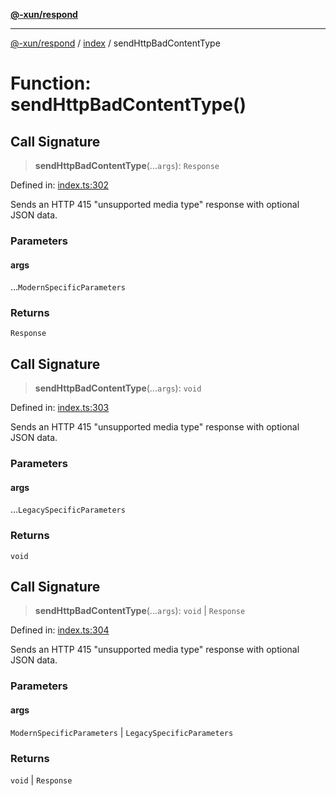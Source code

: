 [**@-xun/respond**](../../README.md)

***

[@-xun/respond](../../README.md) / [index](../README.md) / sendHttpBadContentType

# Function: sendHttpBadContentType()

## Call Signature

> **sendHttpBadContentType**(...`args`): `Response`

Defined in: [index.ts:302](https://github.com/Xunnamius/api-utils/blob/7043346440f4234ebd4f9ce5c0c70a3a86a21c41/packages/respond/src/index.ts#L302)

Sends an HTTP 415 "unsupported media type" response with optional JSON data.

### Parameters

#### args

...`ModernSpecificParameters`

### Returns

`Response`

## Call Signature

> **sendHttpBadContentType**(...`args`): `void`

Defined in: [index.ts:303](https://github.com/Xunnamius/api-utils/blob/7043346440f4234ebd4f9ce5c0c70a3a86a21c41/packages/respond/src/index.ts#L303)

Sends an HTTP 415 "unsupported media type" response with optional JSON data.

### Parameters

#### args

...`LegacySpecificParameters`

### Returns

`void`

## Call Signature

> **sendHttpBadContentType**(...`args`): `void` \| `Response`

Defined in: [index.ts:304](https://github.com/Xunnamius/api-utils/blob/7043346440f4234ebd4f9ce5c0c70a3a86a21c41/packages/respond/src/index.ts#L304)

Sends an HTTP 415 "unsupported media type" response with optional JSON data.

### Parameters

#### args

`ModernSpecificParameters` | `LegacySpecificParameters`

### Returns

`void` \| `Response`
